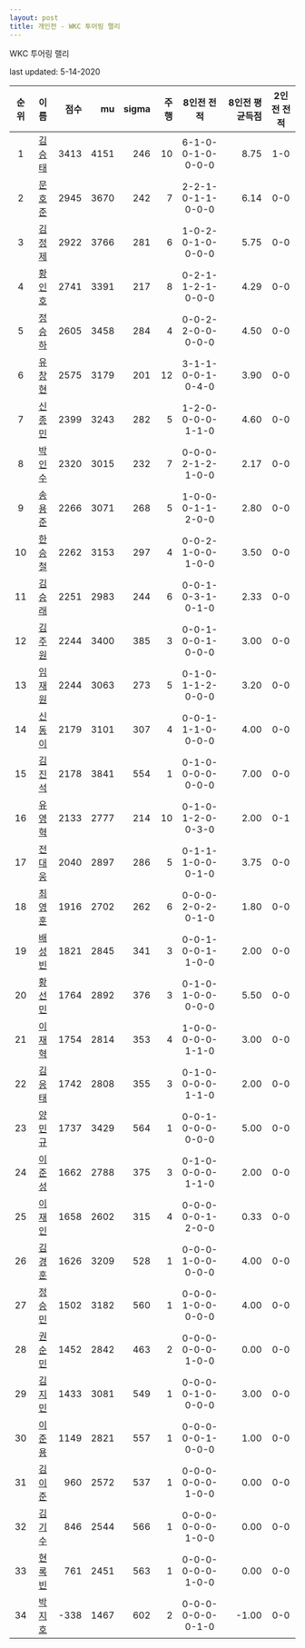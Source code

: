 ```yaml
---
layout: post
title: 개인전 - WKC 투어링 랠리
---
```


WKC 투어링 랠리

last updated: 5-14-2020

| 순위 | 이름 | 점수 | mu | sigma | 주행 | 8인전 전적 | 8인전 평균득점 | 2인전 전적 |
|:---:|:---:|---:|---:|---:|---:|:---:|---:|:---:|
| 1 | [김승태](../gimseungtae) | 3413 | 4151 | 246 | 10 | 6-1-0-0-1-0-0-0-0 | 8.75 | 1-0 |
| 2 | [문호준](../munhojun) | 2945 | 3670 | 242 | 7 | 2-2-1-0-1-1-0-0-0 | 6.14 | 0-0 |
| 3 | [김정제](../gimjeongje) | 2922 | 3766 | 281 | 6 | 1-0-2-0-1-0-0-0-0 | 5.75 | 0-0 |
| 4 | [황인호](../hwanginho) | 2741 | 3391 | 217 | 8 | 0-2-1-1-2-1-0-0-0 | 4.29 | 0-0 |
| 5 | [정승하](../jeongseungha) | 2605 | 3458 | 284 | 4 | 0-0-2-2-0-0-0-0-0 | 4.50 | 0-0 |
| 6 | [유창현](../yuchanghyeon) | 2575 | 3179 | 201 | 12 | 3-1-1-0-0-1-0-4-0 | 3.90 | 0-0 |
| 7 | [신종민](../shinjongmin) | 2399 | 3243 | 282 | 5 | 1-2-0-0-0-0-1-1-0 | 4.60 | 0-0 |
| 8 | [박인수](../bakinsu) | 2320 | 3015 | 232 | 7 | 0-0-0-2-1-2-1-0-0 | 2.17 | 0-0 |
| 9 | [송용준](../songyongjun) | 2266 | 3071 | 268 | 5 | 1-0-0-0-1-1-2-0-0 | 2.80 | 0-0 |
| 10 | [한승철](../hanseungcheol) | 2262 | 3153 | 297 | 4 | 0-0-2-1-0-0-1-0-0 | 3.50 | 0-0 |
| 11 | [김승래](../gimseungrae) | 2251 | 2983 | 244 | 6 | 0-0-1-0-3-1-0-1-0 | 2.33 | 0-0 |
| 12 | [김주원](../gimjuwon) | 2244 | 3400 | 385 | 3 | 0-0-1-0-0-1-0-0-0 | 3.00 | 0-0 |
| 13 | [임재원](../imjaewon) | 2244 | 3063 | 273 | 5 | 0-1-0-1-1-2-0-0-0 | 3.20 | 0-0 |
| 14 | [신동이](../shindongi) | 2179 | 3101 | 307 | 4 | 0-0-1-1-1-0-0-0-0 | 4.00 | 0-0 |
| 15 | [김진석](../gimjinseok) | 2178 | 3841 | 554 | 1 | 0-1-0-0-0-0-0-0-0 | 7.00 | 0-0 |
| 16 | [유영혁](../yuyeonghyeok) | 2133 | 2777 | 214 | 10 | 0-1-0-1-2-0-0-3-0 | 2.00 | 0-1 |
| 17 | [전대웅](../jeondaewoong) | 2040 | 2897 | 286 | 5 | 0-1-1-1-0-0-0-1-0 | 3.75 | 0-0 |
| 18 | [최영훈](../choiyeonghun) | 1916 | 2702 | 262 | 6 | 0-0-0-2-0-2-0-1-0 | 1.80 | 0-0 |
| 19 | [배성빈](../baeseongbin) | 1821 | 2845 | 341 | 3 | 0-0-1-0-0-1-1-0-0 | 2.00 | 0-0 |
| 20 | [황선민](../hwangseongmin) | 1764 | 2892 | 376 | 3 | 0-1-0-1-0-0-0-0-0 | 5.50 | 0-0 |
| 21 | [이재혁](../ijaehyeok) | 1754 | 2814 | 353 | 4 | 1-0-0-0-0-0-1-1-0 | 3.00 | 0-0 |
| 22 | [김응태](../gimeungtae) | 1742 | 2808 | 355 | 3 | 0-1-0-0-0-0-1-1-0 | 2.00 | 0-0 |
| 23 | [양민규](../yangmingyu) | 1737 | 3429 | 564 | 1 | 0-0-1-0-0-0-0-0-0 | 5.00 | 0-0 |
| 24 | [이준성](../ijunseong) | 1662 | 2788 | 375 | 3 | 0-1-0-0-0-0-1-1-0 | 2.00 | 0-0 |
| 25 | [이재인](../ijaein) | 1658 | 2602 | 315 | 4 | 0-0-0-0-0-1-2-0-0 | 0.33 | 0-0 |
| 26 | [김경훈](../gimgyeonghun) | 1626 | 3209 | 528 | 1 | 0-0-0-1-0-0-0-0-0 | 4.00 | 0-0 |
| 27 | [정승민](../jeongseungmin) | 1502 | 3182 | 560 | 1 | 0-0-0-1-0-0-0-0-0 | 4.00 | 0-0 |
| 28 | [권순민](../gweonsoonmin) | 1452 | 2842 | 463 | 2 | 0-0-0-0-0-0-1-0-0 | 0.00 | 0-0 |
| 29 | [김지민](../gimjimin) | 1433 | 3081 | 549 | 1 | 0-0-0-0-1-0-0-0-0 | 3.00 | 0-0 |
| 30 | [이준용](../ijunyong) | 1149 | 2821 | 557 | 1 | 0-0-0-0-0-1-0-0-0 | 1.00 | 0-0 |
| 31 | [김이준](../gimijun) | 960 | 2572 | 537 | 1 | 0-0-0-0-0-0-1-0-0 | 0.00 | 0-0 |
| 32 | [김기수](../gimgisu) | 846 | 2544 | 566 | 1 | 0-0-0-0-0-0-1-0-0 | 0.00 | 0-0 |
| 33 | [현록빈](../hyeonrokbin) | 761 | 2451 | 563 | 1 | 0-0-0-0-0-0-1-0-0 | 0.00 | 0-0 |
| 34 | [박지호](../bakjiho) | -338 | 1467 | 602 | 2 | 0-0-0-0-0-0-0-1-0 | -1.00 | 0-0 |
